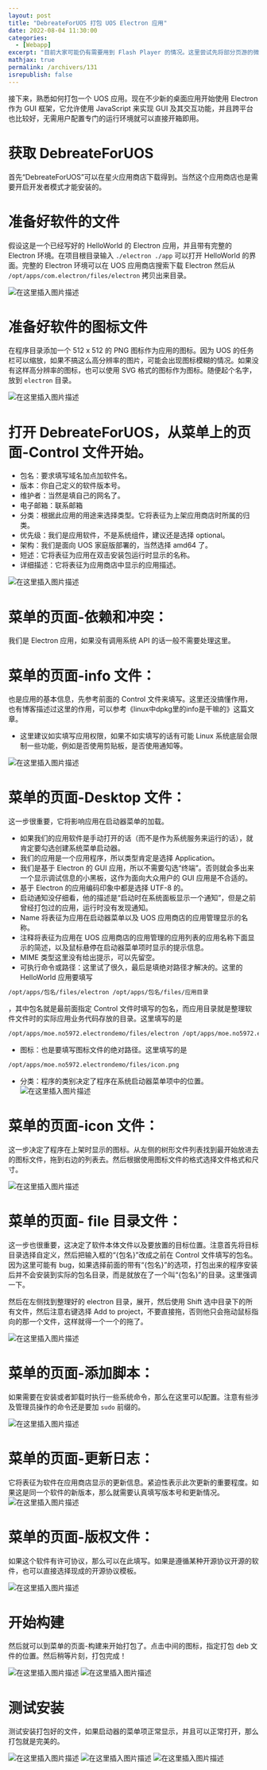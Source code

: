 ```yaml
---
layout: post
title: "DebreateForUOS 打包 UOS Electron 应用"
date: 2022-08-04 11:30:00
categories: 
  - [Webapp]
excerpt: "目前大家可能仍有需要用到 Flash Player 的情况。这里尝试先将部分页游的微端移植到 UOS 上来。鄙人尽最大可能降低操作的复杂度，不会像那篇《GNASH 移植》那样那么复杂！"
mathjax: true
permalink: /archivers/131
isrepublish: false
---
```


接下来，熟悉如何打包一个 UOS 应用。现在不少新的桌面应用开始使用 Electron 作为 GUI 框架，它允许使用 JavaScript 来实现 GUI 及其交互功能，并且跨平台也比较好，无需用户配置专门的运行环境就可以直接开箱即用。

# 获取 DebreateForUOS

首先“DebreateForUOS”可以在星火应用商店下载得到。当然这个应用商店也是需要开启开发者模式才能安装的。

# 准备好软件的文件

假设这是一个已经写好的 HelloWorld 的 Electron 应用，并且带有完整的 Electron 环境。在项目根目录输入 `./electron ./app` 可以打开 HelloWorld 的界面。完整的 Electron 环境可以在 UOS 应用商店搜索下载 Electron 然后从 `/opt/apps/com.electron/files/electron` 拷贝出来目录。

![在这里插入图片描述](https://img-blog.csdnimg.cn/55af1e9fae0c4a30a2d4ac930abcc526.png#pic_center)
# 准备好软件的图标文件

在程序目录添加一个 512 x 512 的 PNG 图标作为应用的图标。因为 UOS 的任务栏可以缩放，如果不搞这么高分辨率的图片，可能会出现图标模糊的情况。如果没有这样高分辨率的图标，也可以使用 SVG 格式的图标作为图标。随便起个名字，放到 `electron` 目录。

![在这里插入图片描述](https://img-blog.csdnimg.cn/d833ef13b20841d6b711486768c4071a.png#pic_center)
# 打开 DebreateForUOS，从菜单上的页面-Control 文件开始。

* 包名：要求填写域名加点加软件名。
* 版本：你自己定义的软件版本号。
* 维护者：当然是填自己的网名了。
* 电子邮箱：联系邮箱
* 分类：根据此应用的用途来选择类型。它将表征为上架应用商店时所属的归类。
* 优先级：我们是应用软件，不是系统组件，建议还是选择 optional。
* 架构：我们是面向 UOS 家庭版部署的，当然选择 amd64 了。
* 短述：它将表征为应用在双击安装包运行时显示的名称。
* 详细描述：它将表征为应用商店中显示的应用描述。

![在这里插入图片描述](https://img-blog.csdnimg.cn/6ec5061665fb4f2abac72ebdd9093131.png#pic_center)
# 菜单的页面-依赖和冲突：

我们是 Electron 应用，如果没有调用系统 API 的话一般不需要处理这里。

# 菜单的页面-info 文件：

也是应用的基本信息，先参考前面的 Control 文件来填写。这里还没搞懂作用，也有博客描述过这里的作用，可以参考《linux中dpkg里的info是干嘛的》这篇文章。

* 这里建议如实填写应用权限，如果不如实填写的话有可能 Linux 系统底层会限制一些功能，例如是否使用剪贴板，是否使用通知等。

![在这里插入图片描述](https://img-blog.csdnimg.cn/dd950e23e261483284a5ef1f4201ffeb.png#pic_center)
# 菜单的页面-Desktop 文件：
这一步很重要，它将影响应用在启动器菜单的加载。

* 如果我们的应用软件是手动打开的话（而不是作为系统服务来运行的话），就肯定要勾选创建系统菜单启动器。
* 我们的应用是一个应用程序，所以类型肯定是选择 Application。
* 我们是基于 Electron 的 GUI 应用，所以不需要勾选“终端”。否则就会多出来一个显示调试信息的小黑板，这作为面向大众用户的 GUI 应用是不合适的。
* 基于 Electron 的应用编码印象中都是选择 UTF-8 的。
* 启动通知没仔细看，他的描述是“启动时在系统面板显示一个通知”，但是之前曾经打包过的应用，运行时没有发现通知。
* Name 将表征为应用在启动器菜单以及 UOS 应用商店的应用管理显示的名称。
* 注释将表征为应用在 UOS 应用商店的应用管理的应用列表的应用名称下面显示的简述，以及鼠标悬停在启动器菜单项时显示的提示信息。
* MIME 类型这里没有给出提示，可以先留空。
* 可执行命令或路径：这里试了很久，最后是填绝对路径才解决的。这里的 HelloWorld 应用要填写 
```bash
/opt/apps/包名/files/electron /opt/apps/包名/files/应用目录
```
，其中包名就是最前面指定 Control 文件时填写的包名，而应用目录就是整理软件文件时的实际应用业务代码存放的目录。这里填写的是 
```bash
/opt/apps/moe.no5972.electrondemo/files/electron /opt/apps/moe.no5972.electrondemo/files/app
```

* 图标：也是要填写图标文件的绝对路径。这里填写的是
```bash
/opt/apps/moe.no5972.electrondemo/files/icon.png
```

* 分类：程序的类别决定了程序在系统启动器菜单项中的位置。
![在这里插入图片描述](https://img-blog.csdnimg.cn/050d18f9bf5f4cbba0ce2affbb794490.png#pic_center)
# 菜单的页面-icon 文件：
这一步决定了程序在上架时显示的图标。从左侧的树形文件列表找到最开始放进去的图标文件，拖到右边的列表去。然后根据使用图标文件的格式选择文件格式和尺寸。

![在这里插入图片描述](https://img-blog.csdnimg.cn/8e3fdb3f4c504a238c10ef24164c4d1f.png#pic_center)
# 菜单的页面- file 目录文件：
这一步也很重要，这决定了软件本体文件以及要放置的目标位置。注意首先将目标目录选择自定义，然后把输入框的“{包名}”改成之前在 Control 文件填写的包名。因为这里可能有 bug，如果选择前面的带有“{包名}”的选项，打包出来的程序安装后并不会安装到实际的包名目录，而是就放在了一个叫“{包名}”的目录。这里强调一下。

然后在左侧找到整理好的 electron 目录，展开，然后使用 Shift 选中目录下的所有文件，然后注意右键选择 Add to project，不要直接拖，否则他只会拖动鼠标指向的那一个文件，这样就得一个一个的拖了。

![在这里插入图片描述](https://img-blog.csdnimg.cn/8ad69a664acd4e0a9d99e57788ceeee1.png#pic_center)
# 菜单的页面-添加脚本：
如果需要在安装或者卸载时执行一些系统命令，那么在这里可以配置。注意有些涉及管理员操作的命令还是要加 `sudo` 前缀的。

![在这里插入图片描述](https://img-blog.csdnimg.cn/1315709b90254f2fb6cbed0e9add84af.png#pic_center)
# 菜单的页面-更新日志：
它将表征为软件在应用商店显示的更新信息。紧迫性表示此次更新的重要程度。如果这是同一个软件的新版本，那么就需要认真填写版本号和更新情况。
![在这里插入图片描述](https://img-blog.csdnimg.cn/07623dca61924801b30d67e56615aa3d.png#pic_center)
# 菜单的页面-版权文件：
如果这个软件有许可协议，那么可以在此填写。如果是遵循某种开源协议开源的软件，也可以直接选择现成的开源协议模板。

![在这里插入图片描述](https://img-blog.csdnimg.cn/12bfbccf6f1c4955b9a17994c9bb6902.png#pic_center)
# 开始构建

然后就可以到菜单的页面-构建来开始打包了。点击中间的图标，指定打包 deb 文件的位置。然后稍等片刻，打包完成！

![在这里插入图片描述](https://img-blog.csdnimg.cn/85f84683154f4676aedffc8826439eba.png#pic_center)
![在这里插入图片描述](https://img-blog.csdnimg.cn/ee2cafe74b4a45259c3aefd3b6fa9af3.png#pic_center)
# 测试安装

测试安装打包好的文件，如果启动器的菜单项正常显示，并且可以正常打开，那么打包就是完美的。

![在这里插入图片描述](https://img-blog.csdnimg.cn/d7a5bbe9ceea4b0db77d9592157bead3.png#pic_center)
![在这里插入图片描述](https://img-blog.csdnimg.cn/50178062cb3244e6bc5c576025f80bf5.png#pic_center)
![在这里插入图片描述](https://img-blog.csdnimg.cn/74b62f0c2d2d4083b43b256385aa27bb.png#pic_center)



